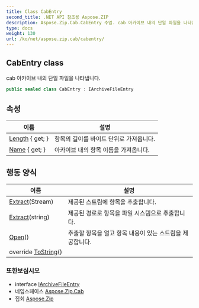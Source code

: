 ```yaml
---
title: Class CabEntry
second_title: .NET API 참조용 Aspose.ZIP
description: Aspose.Zip.Cab.CabEntry 수업. cab 아카이브 내의 단일 파일을 나타냅니다.
type: docs
weight: 130
url: /ko/net/aspose.zip.cab/cabentry/
---
```

## CabEntry class

cab 아카이브 내의 단일 파일을 나타냅니다.

```csharp
public sealed class CabEntry : IArchiveFileEntry
```

## 속성

| 이름 | 설명 |
| --- | --- |
| [Length](../../aspose.zip.cab/cabentry/length/) { get; } | 항목의 길이를 바이트 단위로 가져옵니다. |
| [Name](../../aspose.zip.cab/cabentry/name/) { get; } | 아카이브 내의 항목 이름을 가져옵니다. |

## 행동 양식

| 이름 | 설명 |
| --- | --- |
| [Extract](../../aspose.zip.cab/cabentry/extract/#extract_1)(Stream) | 제공된 스트림에 항목을 추출합니다. |
| [Extract](../../aspose.zip.cab/cabentry/extract/#extract)(string) | 제공된 경로로 항목을 파일 시스템으로 추출합니다. |
| [Open](../../aspose.zip.cab/cabentry/open/)() | 추출할 항목을 열고 항목 내용이 있는 스트림을 제공합니다. |
| override [ToString](../../aspose.zip.cab/cabentry/tostring/)() |  |

### 또한보십시오

* interface [IArchiveFileEntry](../../aspose.zip/iarchivefileentry/)
* 네임스페이스 [Aspose.Zip.Cab](../../aspose.zip.cab/)
* 집회 [Aspose.Zip](../../)


